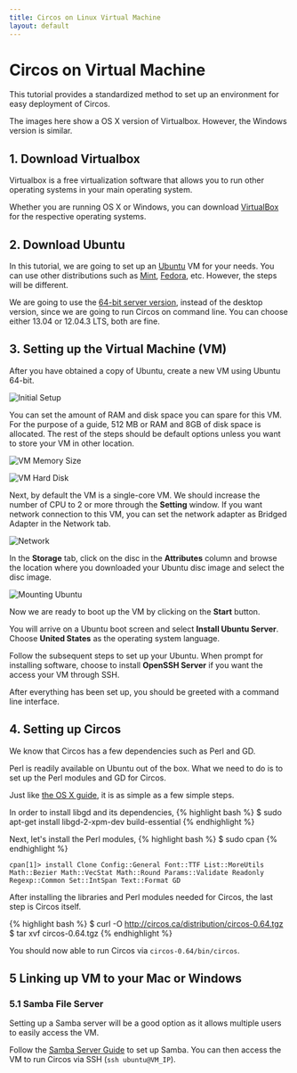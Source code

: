 ```yaml
---
title: Circos on Linux Virtual Machine
layout: default
---
```


# Circos on Virtual Machine

This tutorial provides a standardized method to set up an environment for easy deployment of Circos.

The images here show a OS X version of Virtualbox. However, the Windows version is similar.

## 1. Download Virtualbox

Virtualbox is a free virtualization software that allows you to run other operating systems in your main operating system.

Whether you are running OS X or Windows, you can download [VirtualBox](https://www.virtualbox.org/wiki/Downloads) for the respective operating systems.

## 2. Download Ubuntu

In this tutorial, we are going to set up an [Ubuntu](http://www.ubuntu.com) VM for your needs. You can use other distributions such as [Mint](http://www.linuxmint.com), [Fedora](http://fedoraproject.org), etc. However, the steps will be different.

We are going to use the [64-bit server version](http://www.ubuntu.com/download/server), instead of the desktop version, since we are going to run Circos on command line. You can choose either 13.04 or 12.04.3 LTS, both are fine.

## 3. Setting up the Virtual Machine (VM)

After you have obtained a copy of Ubuntu, create a new VM using Ubuntu 64-bit.

![Initial Setup](/img/vm-2.png)

You can set the amount of RAM and disk space you can spare for this VM. For the purpose of a guide, 512 MB or RAM and 8GB of disk space is allocated. The rest of the steps should be default options unless you want to store your VM in other location.

![VM Memory Size](/img/vm-1.png) 

![VM Hard Disk](/img/vm-3.png)

Next, by default the VM is a single-core VM. We should increase the number of CPU to 2 or more through the **Setting** window. If you want network connection to this VM, you can set the network adapter as Bridged Adapter in the Network tab.

![Network](/img/vm-4.png)

In the **Storage** tab, click on the disc in the **Attributes** column and browse the location where you downloaded your Ubuntu disc image and select the disc image.

![Mounting Ubuntu](/img/vm-5.png)

Now we are ready to boot up the VM by clicking on the **Start** button.

You will arrive on a Ubuntu boot screen and select **Install Ubuntu Server**. Choose **United States** as the operating system language.

Follow the subsequent steps to set up your Ubuntu. When prompt for installing software, choose to install **OpenSSH Server** if you want the access your VM through SSH.

After everything has been set up, you should be greeted with a command line interface.

## 4. Setting up Circos

We know that Circos has a few dependencies such as Perl and GD.

Perl is readily available on Ubuntu out of the box. What we need to do is to set up the Perl modules and GD for Circos.

Just like [the OS X guide](/os-x-installation-guide), it is as simple as a few simple steps.

In order to install libgd and its dependencies,
{% highlight bash %}
$ sudo apt-get install libgd-2-xpm-dev build-essential
{% endhighlight %}

Next, let's install the Perl modules,
{% highlight bash %}
$ sudo cpan
{% endhighlight %}

`cpan[1]> install Clone Config::General Font::TTF List::MoreUtils Math::Bezier Math::VecStat Math::Round Params::Validate Readonly Regexp::Common Set::IntSpan Text::Format GD`

After installing the libraries and Perl modules needed for Circos, the last step is Circos itself.

{% highlight bash %}
$ curl -O http://circos.ca/distribution/circos-0.64.tgz
$ tar xvf circos-0.64.tgz
{% endhighlight %}

You should now able to run Circos via `circos-0.64/bin/circos`.

## 5 Linking up VM to your Mac or Windows

### 5.1 Samba File Server
Setting up a Samba server will be a good option as it allows multiple users to easily access the VM.

Follow the [Samba Server Guide](https://help.ubuntu.com/community/Samba/SambaServerGuide) to set up Samba. You can then access the VM to run Circos via SSH (`ssh ubuntu@VM_IP`).

